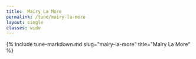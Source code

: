 ```yaml
---
title:  Mairy La More
permalink: /tune/mairy-la-more
layout: single
classes: wide
---
```

{% include tune-markdown.md slug="mairy-la-more" title="Mairy La More" %}
